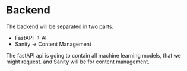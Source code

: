 # Backend

The backend will be separated in two parts.

- FastAPI -> AI
- Sanity -> Content Management


The fastAPI api is going to contain all machine learning models, that we might request. and Sanity will be for content management.


